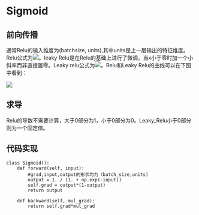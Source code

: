 # Sigmoid

## 前向传播
通常Relu的输入维度为(batchsize, units),其中units是上一层输出的特征维度。Relu公式为<img src="https://github.com/GuanyunFeng/NpNN-Numpy-Neural-Network/blob/main/fig/relu.svg">。leaky Relu是在Relu的基础上进行了微调，当x小于零时加一个小斜率而非直接置零。Leaky relu公式为<img src="https://github.com/GuanyunFeng/NpNN-Numpy-Neural-Network/blob/main/fig/leakyrelu.svg">。Relu和Leaky Relu的曲线可以在下图中看到：

<img src="https://github.com/GuanyunFeng/NpNN-Numpy-Neural-Network/blob/main/fig/relu.jpg">

## 求导

Relu的导数不需要计算，大于0部分为1，小于0部分为0。Leaky_Relu小于0部分则为一个固定值。

## 代码实现
```
class Sigmoid():
    def forward(self, input):
        #grad,input,output的形状均为（batch_size,units)
        output = 1. / (1. + np.exp(-input))
        self.grad = output*(1-output)
        return output

    def backward(self, mul_grad):
        return self.grad*mul_grad
```